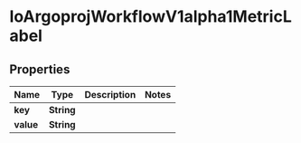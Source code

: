 
# IoArgoprojWorkflowV1alpha1MetricLabel

## Properties
Name | Type | Description | Notes
------------ | ------------- | ------------- | -------------
**key** | **String** |  | 
**value** | **String** |  | 



